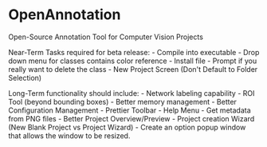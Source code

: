 # OpenAnnotation
 Open-Source Annotation Tool for Computer Vision Projects


Near-Term Tasks required for beta release:
    - Compile into executable
    - Drop down menu for classes contains color reference
    - Install file
    - Prompt if you really want to delete the class
    - New Project Screen (Don't Default to Folder Selection)
    
Long-Term functionality should include:
    - Network labeling capability
    - ROI Tool (beyond bounding boxes)
    - Better memory management
    - Better Configuration Management
    - Prettier Toolbar
    - Help Menu
    - Get metadata from PNG files
    - Better Project Overview/Preview
    - Project creation Wizard (New Blank Project vs Project Wizard)
    - Create an option popup window that allows the window to be resized.
